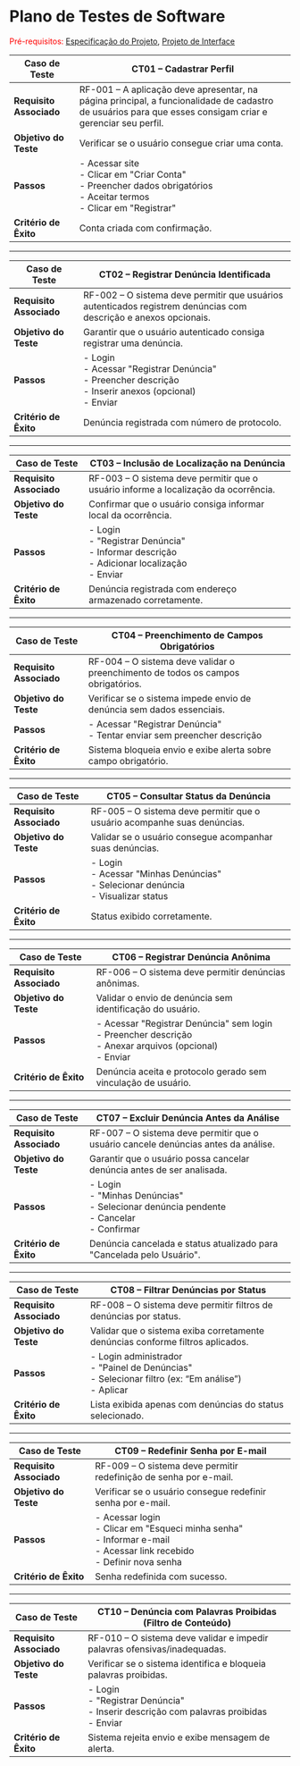 # Plano de Testes de Software

<span style="color:red">Pré-requisitos: <a href="2-Especificação do Projeto.md"> Especificação do Projeto</a></span>, <a href="3-Projeto de Interface.md"> Projeto de Interface</a>

| Caso de Teste | CT01 – Cadastrar Perfil |
|---------------|--------------------------|
| **Requisito Associado** | RF-001 – A aplicação deve apresentar, na página principal, a funcionalidade de cadastro de usuários para que esses consigam criar e gerenciar seu perfil. |
| **Objetivo do Teste** | Verificar se o usuário consegue criar uma conta. |
| **Passos** | - Acessar site <br> - Clicar em "Criar Conta" <br> - Preencher dados obrigatórios <br> - Aceitar termos <br> - Clicar em "Registrar" |
| **Critério de Êxito** | Conta criada com confirmação. |

---

| Caso de Teste | CT02 – Registrar Denúncia Identificada |
|---------------|-----------------------------------------|
| **Requisito Associado** | RF-002 – O sistema deve permitir que usuários autenticados registrem denúncias com descrição e anexos opcionais. |
| **Objetivo do Teste** | Garantir que o usuário autenticado consiga registrar uma denúncia. |
| **Passos** | - Login <br> - Acessar "Registrar Denúncia" <br> - Preencher descrição <br> - Inserir anexos (opcional) <br> - Enviar |
| **Critério de Êxito** | Denúncia registrada com número de protocolo. |

---

| Caso de Teste | CT03 – Inclusão de Localização na Denúncia |
|---------------|---------------------------------------------|
| **Requisito Associado** | RF-003 – O sistema deve permitir que o usuário informe a localização da ocorrência. |
| **Objetivo do Teste** | Confirmar que o usuário consiga informar local da ocorrência. |
| **Passos** | - Login <br> - "Registrar Denúncia" <br> - Informar descrição <br> - Adicionar localização <br> - Enviar |
| **Critério de Êxito** | Denúncia registrada com endereço armazenado corretamente. |

---

| Caso de Teste | CT04 – Preenchimento de Campos Obrigatórios |
|---------------|----------------------------------------------|
| **Requisito Associado** | RF-004 – O sistema deve validar o preenchimento de todos os campos obrigatórios. |
| **Objetivo do Teste** | Verificar se o sistema impede envio de denúncia sem dados essenciais. |
| **Passos** | - Acessar "Registrar Denúncia" <br> - Tentar enviar sem preencher descrição |
| **Critério de Êxito** | Sistema bloqueia envio e exibe alerta sobre campo obrigatório. |

---

| Caso de Teste | CT05 – Consultar Status da Denúncia |
|---------------|--------------------------------------|
| **Requisito Associado** | RF-005 – O sistema deve permitir que o usuário acompanhe suas denúncias. |
| **Objetivo do Teste** | Validar se o usuário consegue acompanhar suas denúncias. |
| **Passos** | - Login <br> - Acessar "Minhas Denúncias" <br> - Selecionar denúncia <br> - Visualizar status |
| **Critério de Êxito** | Status exibido corretamente. |

---

| Caso de Teste | CT06 – Registrar Denúncia Anônima |
|---------------|------------------------------------|
| **Requisito Associado** | RF-006 – O sistema deve permitir denúncias anônimas. |
| **Objetivo do Teste** | Validar o envio de denúncia sem identificação do usuário. |
| **Passos** | - Acessar "Registrar Denúncia" sem login <br> - Preencher descrição <br> - Anexar arquivos (opcional) <br> - Enviar |
| **Critério de Êxito** | Denúncia aceita e protocolo gerado sem vinculação de usuário. |

---

| Caso de Teste | CT07 – Excluir Denúncia Antes da Análise |
|---------------|-------------------------------------------|
| **Requisito Associado** | RF-007 – O sistema deve permitir que o usuário cancele denúncias antes da análise. |
| **Objetivo do Teste** | Garantir que o usuário possa cancelar denúncia antes de ser analisada. |
| **Passos** | - Login <br> - "Minhas Denúncias" <br> - Selecionar denúncia pendente <br> - Cancelar <br> - Confirmar |
| **Critério de Êxito** | Denúncia cancelada e status atualizado para "Cancelada pelo Usuário". |

---

| Caso de Teste | CT08 – Filtrar Denúncias por Status |
|---------------|--------------------------------------|
| **Requisito Associado** | RF-008 – O sistema deve permitir filtros de denúncias por status. |
| **Objetivo do Teste** | Validar que o sistema exiba corretamente denúncias conforme filtros aplicados. |
| **Passos** | - Login administrador <br> - "Painel de Denúncias" <br> - Selecionar filtro (ex: “Em análise”) <br> - Aplicar |
| **Critério de Êxito** | Lista exibida apenas com denúncias do status selecionado. |

---

| Caso de Teste | CT09 – Redefinir Senha por E-mail |
|---------------|------------------------------------|
| **Requisito Associado** | RF-009 – O sistema deve permitir redefinição de senha por e-mail. |
| **Objetivo do Teste** | Verificar se o usuário consegue redefinir senha por e-mail. |
| **Passos** | - Acessar login <br> - Clicar em "Esqueci minha senha" <br> - Informar e-mail <br> - Acessar link recebido <br> - Definir nova senha |
| **Critério de Êxito** | Senha redefinida com sucesso. |

---

| Caso de Teste | CT10 – Denúncia com Palavras Proibidas (Filtro de Conteúdo) |
|---------------|--------------------------------------------------------------|
| **Requisito Associado** | RF-010 – O sistema deve validar e impedir palavras ofensivas/inadequadas. |
| **Objetivo do Teste** | Verificar se o sistema identifica e bloqueia palavras proibidas. |
| **Passos** | - Login <br> - "Registrar Denúncia" <br> - Inserir descrição com palavras proibidas <br> - Enviar |
| **Critério de Êxito** | Sistema rejeita envio e exibe mensagem de alerta. |


